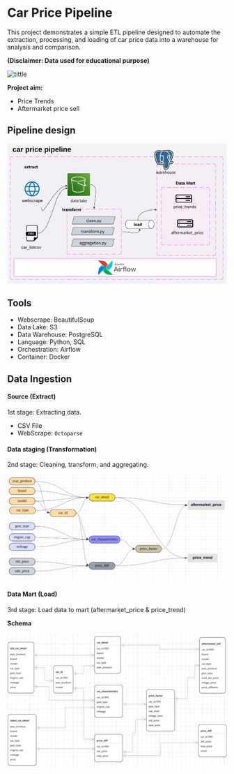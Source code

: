 # Car Price Pipeline

This project demonstrates a simple ETL pipeline designed to automate the extraction, processing, and loading of car price data into a warehouse for analysis and comparison. 

**(Disclaimer: Data used for educational purpose)**

![tittle](https://carsomemy.s3.amazonaws.com/wp/used%20cars%20rs.jpg)

**Project aim:**
- Price Trends
- Aftermarket price sell

## Pipeline design 

![Pipeline diagram](img/pipeline_design.jpg)

## Tools
- Webscrape: BeautifulSoup
- Data Lake: S3
- Data Warehouse: PostgreSQL
- Language: Python, SQL
- Orchestration: Airflow
- Container: Docker

## Data Ingestion

#### Source (Extract)
1st stage: Extracting data.

- CSV File
- WebScrape: `Octoparse`

#### Data staging (Transformation)

2nd stage: Cleaning, transform, and aggregating.

![Data Staging diagram](img/transformation_flow.jpg)

#### Data Mart (Load)

3rd stage: Load data to mart (aftermarket_price & price_trend)

**Schema**

![Schema](img/schema_design.jpg)
